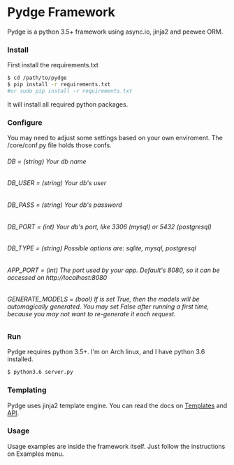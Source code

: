 # Pydge Framework

Pydge is a python 3.5+ framework using async.io, jinja2 and peewee ORM.

### Install

First install the requirements.txt

```sh
$ cd /path/to/pydge
$ pip install -r requirements.txt
#or sudo pip install -r requirements.txt
```
It will install all required python packages.

### Configure

You may need to adjust some settings based on your own enviroment. The /core/conf.py file holds those confs.

###### DB = (string) Your db name
###### DB_USER = (string) Your db's user
###### DB_PASS = (string) Your db's password
###### DB_PORT = (int) Your db's port, like 3306 (mysql) or 5432 (postgresql)
###### DB_TYPE = (string) Possible options are: sqlite, mysql, postgresql
###### APP_PORT = (int) The port used by your app. Default's 8080, so it can be accessed on http://localhost:8080
###### GENERATE_MODELS = (bool) If is set True, then the models will be automagically generated. You may set False after running a first time, because you may not want to re-generate it each request.


### Run
Pydge requires python 3.5+. I'm on Arch linux, and I have python 3.6 installed.

```sh
$ python3.6 server.py
```

### Templating
Pydge uses jinja2 template engine. You can read the docs on [Templates](http://jinja.pocoo.org/docs/2.9/templates/) and [API](http://jinja.pocoo.org/docs/2.9/api/).

### Usage
Usage examples are inside the framework itself. Just follow the instructions on Examples menu.

